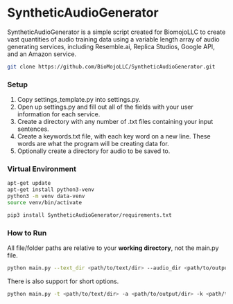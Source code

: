# SyntheticAudioGenerator
SyntheticAudioGenerator is a simple script created for BiomojoLLC to create vast quantities of audio training data using a variable length array of audio generating services, including Resemble.ai, Replica Studios, Google API, and an Amazon service. 


```bash 
git clone https://github.com/BioMojoLLC/SyntheticAudioGenerator.git
```

### Setup
1) Copy settings_template.py into settings.py.
2) Open up settings.py and fill out all of the fields with your user information for each service.
3) Create a directory with any number of .txt files containing your input sentences.
4) Create a keywords.txt file, with each key word on a new line. These words are what the program will be creating data for.
5) Optionally create a directory for audio to be saved to. 

### Virtual Environment
```bash
apt-get update
apt-get install python3-venv
python3 -m venv data-venv
source venv/bin/activate

pip3 install SyntheticAudioGenerator/requirements.txt
```

### How to Run
All file/folder paths are relative to your **working directory**, not the main.py file. 
```bash
python main.py --text_dir <path/to/text/dir> --audio_dir <path/to/output/dir> --keywords <path/to/keyword.txt> --mins_per_term <integer> 
```

There is also support for short options.
```bash
python main.py -t <path/to/text/dir> -a <path/to/output/dir> -k <path/to/keyword.txt> -m <integer> 

